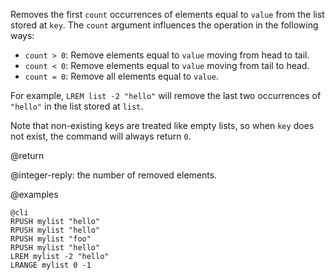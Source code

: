 Removes the first `count` occurrences of elements equal to `value` from the list
stored at `key`. The `count` argument influences the operation in the following
ways:

* `count > 0`: Remove elements equal to `value` moving from head to tail.
* `count < 0`: Remove elements equal to `value` moving from tail to head.
* `count = 0`: Remove all elements equal to `value`.

For example, `LREM list -2 "hello"` will remove the last two occurrences of
`"hello"` in the list stored at `list`.

Note that non-existing keys are treated like empty lists, so when `key` does not
exist, the command will always return `0`.

@return

@integer-reply: the number of removed elements.

@examples

    @cli
    RPUSH mylist "hello"
    RPUSH mylist "hello"
    RPUSH mylist "foo"
    RPUSH mylist "hello"
    LREM mylist -2 "hello"
    LRANGE mylist 0 -1
